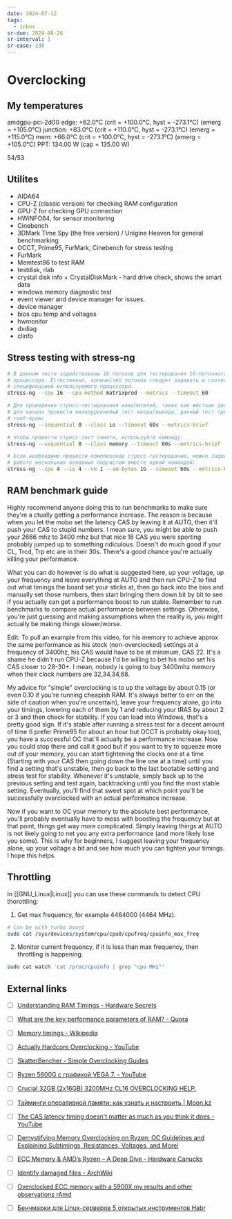 ```yaml
---
date: 2024-07-12
tags:
  - inbox
sr-due: 2024-08-26
sr-interval: 1
sr-ease: 230
---
```


# Overclocking

## My temperatures

amdgpu-pci-2d00
edge:         +62.0°C  (crit = +100.0°C, hyst = -273.1°C)
                       (emerg = +105.0°C)
junction:     +83.0°C  (crit = +110.0°C, hyst = -273.1°C)
                       (emerg = +115.0°C)
mem:          +66.0°C  (crit = +100.0°C, hyst = -273.1°C)
                       (emerg = +105.0°C)
PPT:         134.00 W  (cap = 135.00 W)

54/53

## Utilites

- AIDA64
- CPU-Z (classic version) for checking RAM configuration
- GPU-Z for checking GPU connection
- HWiNFO64, for sensor monitoring
- Cinebench
- 3DMark Time Spy (the free version) / Unigine Heaven for general benchmarking
- OCCT, Prime95, FurMark, Cinebench for stress testing
- FurMark
- Memtest86 to test RAM
- testdisk, rlab
- crystal disk info + CrystalDiskMark - hard drive check, shows the smart data
- windows memory diagnostic test
- event viewer and device manager for issues.
- device manager
- bios cpu temp and voltages
- hwmonitor
- dxdiag
- clinfo


## Stress testing with stress-ng

```sh
# В данном тесте задействованы 16 потоков для тестирования 16-поточного
# процессора. Естественно, количество потоков следует задавать в соответствии со
# спецификацией используемого процессора.
stress-ng --cpu 16 --cpu-method matrixprod --metrics --timeout 60

# Для проведения стресс-тестирования накопителей, таких как жёсткие диски, можно
# для начала провести низкоуровневый тест ввода/вывода, данный тест требует
# root-прав:
stress-ng --sequential 0 --class io --timeout 60s --metrics-brief

# Чтобы провести стресс-тест памяти, используйте команду:
stress-ng --sequential 0 --class memory --timeout 60s --metrics-brief

# Если необходимо провести комплексное стресс-тестирование, можно задействовать
# работу нескольких основных подсистем вместе одной командой:
stress-ng --cpu 4 --io 4 --vm 1 --vm-bytes 1G --timeout 60s --metrics-brief
```

## RAM benchmark guide

Highly recommend anyone doing this to run benchmarks to make sure they're
a[](https://www.quora.com/What-are-the-key-performance-parameters-of-RAM)
ctually getting a performance increase. The reason is because when you let the
mobo set the latency CAS by leaving it at AUTO, then it'll push your CAS to
stupid numbers. I mean sure, you might be able to push your 2666 mhz to 3400 mhz
but that nice 16 CAS you were sporting probably jumped up to something
ridiculous. Doesn't do much good if your CL, Trcd, Trp etc are in their 30s.
There's a good chance you're actually killing your performance.

What you can do however is do what is suggested here, up your voltage, up your
frequency and leave everything at AUTO and then run CPU-Z to find out what
timings the board set your sticks at, then go back into the bios and manually
set those numbers, then start bringing them down bit by bit to see if you
actually can get a performance boost to run stable. Remember to run benchmarks
to compare actual performance between settings. Otherwise, you're just guessing
and making assumptions when the reality is, you might actually be making things
slower/worse.

Edit: To pull an example from this video, for his memory to achieve approx the
same performance as his stock (non-overclocked) settings at a frequency of
3400hz, his CAS would have to be at minimum, CAS 22. It's a shame he didn't run
CPU-Z because I'd be willing to bet his mobo set his CAS closer to 28-30+. I
mean, nobody is going to buy 3400mhz memory when their clock numbers are
32,34,34,68.

My advice for "simple" overclocking is to up the voltage by about 0.15 (or even
0.10 if you're running cheapish RAM. It's always better to err on the side of
caution when you're uncertain), leave your frequency alone, go into your
timings, lowering each of them by 1 and reducing your tRAS by about 2 or 3 and
then check for stability. If you can load into Windows, that's a pretty good
sign. If it's stable after running a stress test for a decent amount of time (I
prefer Prime95 for about an hour but OCCT is probably okay too), you have a
successful OC that'll actually be a performance increase. Now you could stop
there and call it good but if you want to try to squeeze more out of your
memory, you can start tightening the clocks one at a time (Starting with your
CAS then going down the line one at a time) until you find a setting that's
unstable, then go back to the last bootable setting and stress test for
stability. Whenever it's unstable, simply back up to the previous setting and
test again, backtracking until you find the most stable setting. Eventually,
you'll find that sweet spot at which point you'll be successfully overclocked
with an actual performance increase.

Now if you want to OC your memory to the absolute best performance, you'll
probably eventually have to mess with boosting the frequency but at that point,
things get way more complicated. Simply leaving things at AUTO is not likely
going to net you any extra performance (and more likely lose you some). This is
why for beginners, I suggest leaving your frequency alone, up your voltage a bit
and see how much you can tighten your timings. I hope this helps.

## Throttling

In [[GNU_Linux|Linux]] you can use these commands to detect CPU thorottling:

1. Get max frequency, for example 4464000 (4464 MHz).

```bash
# Can be with turbo boost
sudo cat /sys/devices/system/cpu/cpu0/cpufreq/cpuinfo_max_freq
```

2. Monitor current frequency, if it is less than max frequency, then
   throttling is happening.

```bash
sudo cat watch 'cat /proc/cpuinfo | grep "cpu MHz"'
```

## External links

- [ ] [Understanding RAM Timings - Hardware Secrets](https://hardwaresecrets.com/understanding-ram-timings/)
- [ ] [What are the key performance parameters of RAM? - Quora](https://www.quora.com/What-are-the-key-performance-parameters-of-RAM)
- [ ] [Memory timings - Wikipedia](https://en.wikipedia.org/wiki/Memory_timings)

- [ ] [Actually Hardcore Overclocking - YouTube](https://youtube.com/@ActuallyHardcoreOverclocking)
- [ ] [SkatterBencher - Simple Overclocking Guides](https://skatterbencher.com/)
- [ ] [Ryzen 5600G с графикой VEGA 7. - YouTube](https://www.youtube.com/watch?v=nvz80thkN14)
- [ ] [Crucial 32GB (2x16GB) 3200MHz CL16 OVERCLOCKING HELP.](https://www.reddit.com/r/overclocking/comments/113xo0y/crucial_32gb_2x16gb_3200mhz_cl16_overclocking_help/)
- [ ] [Тайминги оперативной памяти: как узнать и настроить | Moon.kz](https://moon.kz/blog/taymingi-operativnoy-pamyati/)
- [ ] [The CAS latency timing doesn't matter as much as you think it does - YouTube](https://www.youtube.com/watch?v=pgb8N23tsfA)
- [ ] [Demystifying Memory Overclocking on Ryzen: OC Guidelines and Explaining Subtimings, Resistances, Voltages, and More!](https://www.reddit.com/r/overclocking/comments/ahs5a2/demystifying_memory_overclocking_on_ryzen_oc/)
- [ ] [ECC Memory & AMD’s Ryzen – A Deep Dive - Hardware Canucks](https://hardwarecanucks.com/cpu-motherboard/ecc-memory-amds-ryzen-deep-dive/)
- [ ] [Identify damaged files - ArchWiki](https://wiki.archlinux.org/title/Identify_damaged_files)
- [ ] [Overclocked ECC memory with a 5900X my results and other observations  rAmd](https://www.reddit.com/r/Amd/comments/lf3i6b/overclocked_ecc_memory_with_a_5900x_my_results/)
- [ ] [Бенчмарки для Linux-серверов 5 открытых инструментов  Habr](https://habr.com/en/companies/1cloud/articles/455834/)

